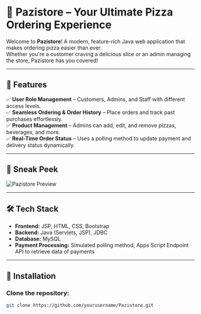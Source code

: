 # 🍕 Pazistore – Your Ultimate Pizza Ordering Experience  

Welcome to **Pazistore**! A modern, feature-rich Java web application that makes ordering pizza easier than ever.  
Whether you're a customer craving a delicious slice or an admin managing the store, Pazistore has you covered!  

---

## 🚀 Features  

✅ **User Role Management** – Customers, Admins, and Staff with different access levels.  
✅ **Seamless Ordering & Order History** – Place orders and track past purchases effortlessly.  
✅ **Product Management** – Admins can add, edit, and remove pizzas, beverages, and more.  
✅ **Real-Time Order Status** – Uses a polling method to update payment and delivery status dynamically.  

---

## 📸 Sneak Peek  

![Pazistore Preview]((https://img.freepik.com/free-vector/pizza-restaurant-concept-illustration_114360-13505.jpg))

---

## 🛠️ Tech Stack  

- **Frontend:** JSP, HTML, CSS, Bootstrap  
- **Backend:** Java (Servlets, JSP), JDBC  
- **Database:** MySQL  
- **Payment Processing:** Simulated polling method, Apps Script Endpoint API to retrieve data of payments  

---

## 🔧 Installation  

### Clone the repository:  

```bash
git clone https://github.com/yourusername/Pazistore.git
